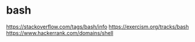 # bash

https://stackoverflow.com/tags/bash/info
https://exercism.org/tracks/bash
https://www.hackerrank.com/domains/shell
